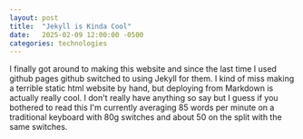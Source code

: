 ```yaml
---
layout: post
title:  "Jekyll is Kinda Cool"
date:   2025-02-09 12:00:00 -0500
categories: technologies
---
```

I finally got around to making this website and since the last time I used github pages github switched to using Jekyll for them.
I kind of miss making a terrible static html website by hand, but deploying from Markdown is actually really cool.
I don't really have anything so say but I guess if you bothered to read this I'm currently averaging 85 words per minute on a traditional keyboard with 80g switches and about 50 on the split with the same switches.
